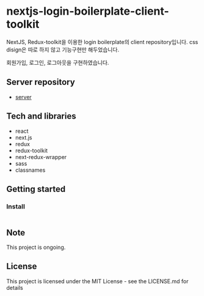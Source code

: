 # nextjs-login-boilerplate-client-toolkit

NextJS, Redux-toolkit을 이용한 login boilerplate의 client repository입니다. css disign은 따로 하지 않고 기능구현만 해두었습니다.

회원가입, 로그인, 로그아웃을 구현하였습니다.

## Server repository

- [server](https://github.com/morethanmin/nextjs-login-boilerplate-server)

## Tech and libraries

- react
- next.js
- redux
- redux-toolkit
- next-redux-wrapper
- sass
- classnames

## Getting started

### Install

```bash

```

## Note

This project is ongoing.

## License

This project is licensed under the MIT License - see the LICENSE.md for details
